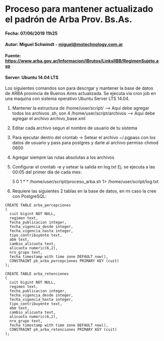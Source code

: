 # Proceso para mantener actualizado el padrón de Arba Prov. Bs.As.

#### Fecha: 07/06/2019 11h25
#### Autor: Miguel Schwindt - miguel@mstechnology.com.ar
#### Fuente: https://www.arba.gov.ar/Informacion/IBrutos/LinksIIBB/RegimenSujeto.asp
#### Server: Ubuntu 14.04 LTS

Los siguientes comandos son para descrgar y mantener la base de datos de ARBA provincia de Buenos Aires actualizada. Se ejecuta via cron job en una maquina con sistema operativo Ubuntu Server LTS 14.04. 

1) Mantener la estructura de 
	/home/user/script/ --> Aquí debe agregar todos los archivos .sh, son 4
	/home/user/script/archivos --> Aquí debe agregar el archivo archivo_base.xml
   
2) Editar cada archivo segun el nombre de usuario de tu sistema

3) Para ejecutar dentro del crontab -> Setear el archivo ~/.pgpass con los datos de 
   usuario y pass para postgres y darle al archivo permiso chmod 0600

4) Agregar siempre las rutas absolutas a los archivos

5) Configurar el crontab -e y setear la salida en log.txt
   Ej. se ejecuta a las 00:05 del primer día de cada mes:

   5  0  1  *  *  /home/user/script/proceso_arba.sh 1> /home/user/script/log.txt

6) Requiere las siguientes 2 tablas en la base de datos, en mi caso la cree con PostgreSQL:
	
  ```
  CREATE TABLE arba_percepciones
  (
    cuit bigint NOT NULL,
    regimen text,
    fecha_publicacion integer,
    fecha_vigencia_desde integer,
    fecha_vigencia_hasta integer,
    tipo_contribuyente text,
    abm text,
    cambio_alicuota text,
    alicuota numeric(6,2),
    nro_grupo text,
    fecha timestamp with time zone DEFAULT now(),
    CONSTRAINT pk_arba_percepciones PRIMARY KEY (cuit)
  );
  ```

  ```
  CREATE TABLE arba_retenciones
  (
    cuit bigint NOT NULL,
    regimen text,
    fecha_publicacion integer,
    fecha_vigencia_desde integer,
    fecha_vigencia_hasta integer,
    tipo_contribuyente text,
    abm text,
    cambio_alicuota text,
    alicuota numeric(6,2),
    nro_grupo text,
    fecha timestamp with time zone DEFAULT now(),
    CONSTRAINT pk_arba_retenciones PRIMARY KEY (cuit)
  );
  ```


